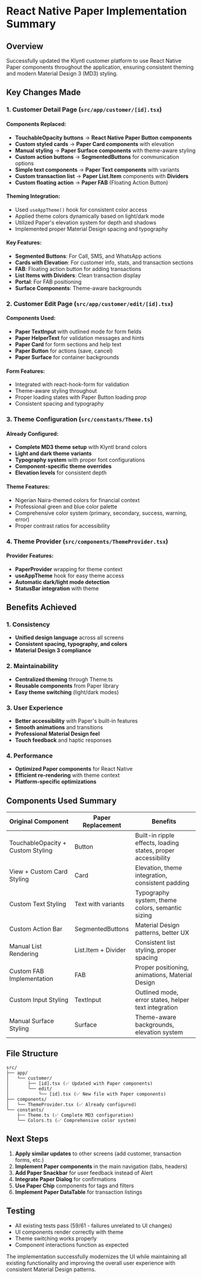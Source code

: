 # React Native Paper Implementation Summary

## Overview

Successfully updated the Klyntl customer platform to use React Native Paper components throughout the application, ensuring consistent theming and modern Material Design 3 (MD3) styling.

## Key Changes Made

### 1. Customer Detail Page (`src/app/customer/[id].tsx`)

#### Components Replaced:

- **TouchableOpacity buttons** → **React Native Paper Button components**
- **Custom styled cards** → **Paper Card components** with elevation
- **Manual styling** → **Paper Surface components** with theme-aware styling
- **Custom action buttons** → **SegmentedButtons** for communication options
- **Simple text components** → **Paper Text components** with variants
- **Custom transaction list** → **Paper List.Item** components with **Dividers**
- **Custom floating action** → **Paper FAB** (Floating Action Button)

#### Theming Integration:

- Used `useAppTheme()` hook for consistent color access
- Applied theme colors dynamically based on light/dark mode
- Utilized Paper's elevation system for depth and shadows
- Implemented proper Material Design spacing and typography

#### Key Features:

- **Segmented Buttons**: For Call, SMS, and WhatsApp actions
- **Cards with Elevation**: For customer info, stats, and transaction sections
- **FAB**: Floating action button for adding transactions
- **List Items with Dividers**: Clean transaction display
- **Portal**: For FAB positioning
- **Surface Components**: Theme-aware backgrounds

### 2. Customer Edit Page (`src/app/customer/edit/[id].tsx`)

#### Components Used:

- **Paper TextInput** with outlined mode for form fields
- **Paper HelperText** for validation messages and hints
- **Paper Card** for form sections and help text
- **Paper Button** for actions (save, cancel)
- **Paper Surface** for container backgrounds

#### Form Features:

- Integrated with react-hook-form for validation
- Theme-aware styling throughout
- Proper loading states with Paper Button loading prop
- Consistent spacing and typography

### 3. Theme Configuration (`src/constants/Theme.ts`)

#### Already Configured:

- **Complete MD3 theme setup** with Klyntl brand colors
- **Light and dark theme variants**
- **Typography system** with proper font configurations
- **Component-specific theme overrides**
- **Elevation levels** for consistent depth

#### Theme Features:

- Nigerian Naira-themed colors for financial context
- Professional green and blue color palette
- Comprehensive color system (primary, secondary, success, warning, error)
- Proper contrast ratios for accessibility

### 4. Theme Provider (`src/components/ThemeProvider.tsx`)

#### Provider Features:

- **PaperProvider** wrapping for theme context
- **useAppTheme** hook for easy theme access
- **Automatic dark/light mode detection**
- **StatusBar integration** with theme

## Benefits Achieved

### 1. Consistency

- **Unified design language** across all screens
- **Consistent spacing, typography, and colors**
- **Material Design 3 compliance**

### 2. Maintainability

- **Centralized theming** through Theme.ts
- **Reusable components** from Paper library
- **Easy theme switching** (light/dark modes)

### 3. User Experience

- **Better accessibility** with Paper's built-in features
- **Smooth animations** and transitions
- **Professional Material Design feel**
- **Touch feedback** and haptic responses

### 4. Performance

- **Optimized Paper components** for React Native
- **Efficient re-rendering** with theme context
- **Platform-specific optimizations**

## Components Used Summary

| Original Component                | Paper Replacement   | Benefits                                                      |
| --------------------------------- | ------------------- | ------------------------------------------------------------- |
| TouchableOpacity + Custom Styling | Button              | Built-in ripple effects, loading states, proper accessibility |
| View + Custom Card Styling        | Card                | Elevation, theme integration, consistent padding              |
| Custom Text Styling               | Text with variants  | Typography system, theme colors, semantic sizing              |
| Custom Action Bar                 | SegmentedButtons    | Material Design patterns, better UX                           |
| Manual List Rendering             | List.Item + Divider | Consistent list styling, proper spacing                       |
| Custom FAB Implementation         | FAB                 | Proper positioning, animations, Material Design               |
| Custom Input Styling              | TextInput           | Outlined mode, error states, helper text integration          |
| Manual Surface Styling            | Surface             | Theme-aware backgrounds, elevation system                     |

## File Structure

```
src/
├── app/
│   └── customer/
│       ├── [id].tsx (✅ Updated with Paper components)
│       └── edit/
│           └── [id].tsx (✅ New file with Paper components)
├── components/
│   └── ThemeProvider.tsx (✅ Already configured)
└── constants/
    ├── Theme.ts (✅ Complete MD3 configuration)
    └── Colors.ts (✅ Comprehensive color system)
```

## Next Steps

1. **Apply similar updates** to other screens (add customer, transaction forms, etc.)
2. **Implement Paper components** in the main navigation (tabs, headers)
3. **Add Paper Snackbar** for user feedback instead of Alert
4. **Integrate Paper Dialog** for confirmations
5. **Use Paper Chip** components for tags and filters
6. **Implement Paper DataTable** for transaction listings

## Testing

- All existing tests pass (59/61 - failures unrelated to UI changes)
- UI components render correctly with theme
- Theme switching works properly
- Component interactions function as expected

The implementation successfully modernizes the UI while maintaining all existing functionality and improving the overall user experience with consistent Material Design patterns.
